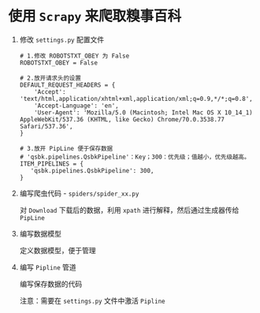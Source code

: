 # 使用 `Scrapy` 来爬取糗事百科

1. 修改 `settings.py` 配置文件

   ```
   # 1.修改 ROBOTSTXT_OBEY 为 False
   ROBOTSTXT_OBEY = False
   
   # 2.放开请求头的设置
   DEFAULT_REQUEST_HEADERS = {
       'Accept': 'text/html,application/xhtml+xml,application/xml;q=0.9,*/*;q=0.8',
       'Accept-Language': 'en',
       'User-Agent': 'Mozilla/5.0 (Macintosh; Intel Mac OS X 10_14_1) AppleWebKit/537.36 (KHTML, like Gecko) Chrome/70.0.3538.77 Safari/537.36',
   }
   
   # 3.放开 PipLine 便于保存数据
   # 'qsbk.pipelines.QsbkPipeline'：Key；300：优先级；值越小，优先级越高。
   ITEM_PIPELINES = {
      'qsbk.pipelines.QsbkPipeline': 300,
   }
   ```

2. 编写爬虫代码 - `spiders/spider_xx.py`

   对 `Download` 下载后的数据，利用 `xpath` 进行解释，然后通过生成器传给 `PipLine`

3. 编写数据模型

   定义数据模型，便于管理

4. 编写 `Pipline` 管道

   编写保存数据的代码

   注意：需要在 `settings.py` 文件中激活 `Pipline`

















 
